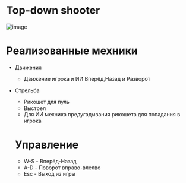 # Top-down shooter

![image](https://user-images.githubusercontent.com/43960228/190475022-ddf7f59d-f2ec-4cda-9385-dd8f7770757e.png)



# Реализованные мехники
- Движения
  - Движение игрока и ИИ Вперёд,Назад и Разворот
- Стрельба
  - Рикошет для пуль
  - Выстрел
  - Для ИИ мехника предугадывания рикошета для попадания в игрока
  
  # Управление
   - W-S - Вперёд-Назад
   - A-D - Поворот вправо-влелво
   - Esc - Выход из игры
